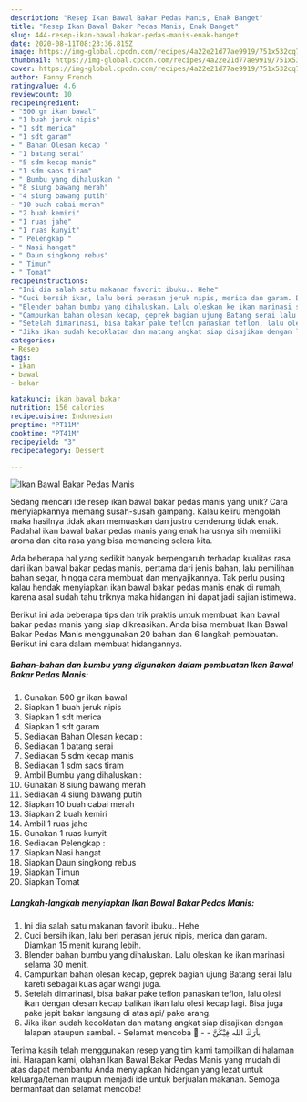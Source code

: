 ```yaml
---
description: "Resep Ikan Bawal Bakar Pedas Manis, Enak Banget"
title: "Resep Ikan Bawal Bakar Pedas Manis, Enak Banget"
slug: 444-resep-ikan-bawal-bakar-pedas-manis-enak-banget
date: 2020-08-11T08:23:36.815Z
image: https://img-global.cpcdn.com/recipes/4a22e21d77ae9919/751x532cq70/ikan-bawal-bakar-pedas-manis-foto-resep-utama.jpg
thumbnail: https://img-global.cpcdn.com/recipes/4a22e21d77ae9919/751x532cq70/ikan-bawal-bakar-pedas-manis-foto-resep-utama.jpg
cover: https://img-global.cpcdn.com/recipes/4a22e21d77ae9919/751x532cq70/ikan-bawal-bakar-pedas-manis-foto-resep-utama.jpg
author: Fanny French
ratingvalue: 4.6
reviewcount: 10
recipeingredient:
- "500 gr ikan bawal"
- "1 buah jeruk nipis"
- "1 sdt merica"
- "1 sdt garam"
- " Bahan Olesan kecap "
- "1 batang serai"
- "5 sdm kecap manis"
- "1 sdm saos tiram"
- " Bumbu yang dihaluskan "
- "8 siung bawang merah"
- "4 siung bawang putih"
- "10 buah cabai merah"
- "2 buah kemiri"
- "1 ruas jahe"
- "1 ruas kunyit"
- " Pelengkap "
- " Nasi hangat"
- " Daun singkong rebus"
- " Timun"
- " Tomat"
recipeinstructions:
- "Ini dia salah satu makanan favorit ibuku.. Hehe"
- "Cuci bersih ikan, lalu beri perasan jeruk nipis, merica dan garam. Diamkan 15 menit kurang lebih."
- "Blender bahan bumbu yang dihaluskan. Lalu oleskan ke ikan marinasi selama 30 menit."
- "Campurkan bahan olesan kecap, geprek bagian ujung Batang serai lalu kareti sebagai kuas agar wangi juga."
- "Setelah dimarinasi, bisa bakar pake teflon panaskan teflon, lalu olesi ikan dengan olesan kecap balikan ikan lalu olesi kecap lagi. Bisa juga pake jepit bakar langsung di atas api/ pake arang."
- "Jika ikan sudah kecoklatan dan matang angkat siap disajikan dengan lalapan ataupun sambal.  Selamat mencoba 🤝  باَرَكَ الله فِيْكُنَّ"
categories:
- Resep
tags:
- ikan
- bawal
- bakar

katakunci: ikan bawal bakar 
nutrition: 156 calories
recipecuisine: Indonesian
preptime: "PT11M"
cooktime: "PT41M"
recipeyield: "3"
recipecategory: Dessert

---
```



![Ikan Bawal Bakar Pedas Manis](https://img-global.cpcdn.com/recipes/4a22e21d77ae9919/751x532cq70/ikan-bawal-bakar-pedas-manis-foto-resep-utama.jpg)

Sedang mencari ide resep ikan bawal bakar pedas manis yang unik? Cara menyiapkannya memang susah-susah gampang. Kalau keliru mengolah maka hasilnya tidak akan memuaskan dan justru cenderung tidak enak. Padahal ikan bawal bakar pedas manis yang enak harusnya sih memiliki aroma dan cita rasa yang bisa memancing selera kita.

Ada beberapa hal yang sedikit banyak berpengaruh terhadap kualitas rasa dari ikan bawal bakar pedas manis, pertama dari jenis bahan, lalu pemilihan bahan segar, hingga cara membuat dan menyajikannya. Tak perlu pusing kalau hendak menyiapkan ikan bawal bakar pedas manis enak di rumah, karena asal sudah tahu triknya maka hidangan ini dapat jadi sajian istimewa.




Berikut ini ada beberapa tips dan trik praktis untuk membuat ikan bawal bakar pedas manis yang siap dikreasikan. Anda bisa membuat Ikan Bawal Bakar Pedas Manis menggunakan 20 bahan dan 6 langkah pembuatan. Berikut ini cara dalam membuat hidangannya.

<!--inarticleads1-->

##### Bahan-bahan dan bumbu yang digunakan dalam pembuatan Ikan Bawal Bakar Pedas Manis:

1. Gunakan 500 gr ikan bawal
1. Siapkan 1 buah jeruk nipis
1. Siapkan 1 sdt merica
1. Siapkan 1 sdt garam
1. Sediakan  Bahan Olesan kecap :
1. Sediakan 1 batang serai
1. Sediakan 5 sdm kecap manis
1. Sediakan 1 sdm saos tiram
1. Ambil  Bumbu yang dihaluskan :
1. Gunakan 8 siung bawang merah
1. Sediakan 4 siung bawang putih
1. Siapkan 10 buah cabai merah
1. Siapkan 2 buah kemiri
1. Ambil 1 ruas jahe
1. Gunakan 1 ruas kunyit
1. Sediakan  Pelengkap :
1. Siapkan  Nasi hangat
1. Siapkan  Daun singkong rebus
1. Siapkan  Timun
1. Siapkan  Tomat




<!--inarticleads2-->

##### Langkah-langkah menyiapkan Ikan Bawal Bakar Pedas Manis:

1. Ini dia salah satu makanan favorit ibuku.. Hehe
1. Cuci bersih ikan, lalu beri perasan jeruk nipis, merica dan garam. Diamkan 15 menit kurang lebih.
1. Blender bahan bumbu yang dihaluskan. Lalu oleskan ke ikan marinasi selama 30 menit.
1. Campurkan bahan olesan kecap, geprek bagian ujung Batang serai lalu kareti sebagai kuas agar wangi juga.
1. Setelah dimarinasi, bisa bakar pake teflon panaskan teflon, lalu olesi ikan dengan olesan kecap balikan ikan lalu olesi kecap lagi. Bisa juga pake jepit bakar langsung di atas api/ pake arang.
1. Jika ikan sudah kecoklatan dan matang angkat siap disajikan dengan lalapan ataupun sambal.  - Selamat mencoba 🤝 -  - باَرَكَ الله فِيْكُنَّ




Terima kasih telah menggunakan resep yang tim kami tampilkan di halaman ini. Harapan kami, olahan Ikan Bawal Bakar Pedas Manis yang mudah di atas dapat membantu Anda menyiapkan hidangan yang lezat untuk keluarga/teman maupun menjadi ide untuk berjualan makanan. Semoga bermanfaat dan selamat mencoba!
